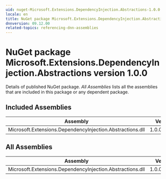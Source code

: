 ```yaml
---
uid: nuget-Microsoft.Extensions.DependencyInjection.Abstractions-1.0.0
locale: en
title: NuGet package Microsoft.Extensions.DependencyInjection.Abstractions version 1.0.0
dnnversion: 09.12.00
related-topics: referencing-dnn-assemblies
---
```


# NuGet package Microsoft.Extensions.DependencyInjection.Abstractions version 1.0.0
Details of published NuGet package.
*All Assemblies* lists all the assemblies that are included in this package or any dependent package.

## Included Assemblies

|Assembly|Version|
|---|---|
|Microsoft.Extensions.DependencyInjection.Abstractions.dll|1.0.0.20622|

## All Assemblies

|Assembly|Version|
|---|---|
|Microsoft.Extensions.DependencyInjection.Abstractions.dll|1.0.0.20622|

